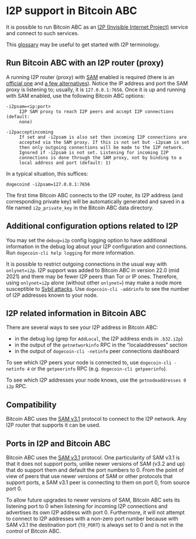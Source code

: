 # I2P support in Bitcoin ABC

It is possible to run Bitcoin ABC as an
[I2P (Invisible Internet Project)](https://en.wikipedia.org/wiki/I2P)
service and connect to such services.

This [glossary](https://geti2p.net/en/about/glossary) may be useful to get
started with I2P terminology.

## Run Bitcoin ABC with an I2P router (proxy)

A running I2P router (proxy) with [SAM](https://geti2p.net/en/docs/api/samv3)
enabled is required (there is an [official one](https://geti2p.net) and
[a few alternatives](https://en.wikipedia.org/wiki/I2P#Routers)). Notice the IP
address and port the SAM proxy is listening to; usually, it is
`127.0.0.1:7656`. Once it is up and running with SAM enabled, use the following
Bitcoin ABC options:

```
-i2psam=<ip:port>
     I2P SAM proxy to reach I2P peers and accept I2P connections (default:
     none)

-i2pacceptincoming
     If set and -i2psam is also set then incoming I2P connections are
     accepted via the SAM proxy. If this is not set but -i2psam is set
     then only outgoing connections will be made to the I2P network.
     Ignored if -i2psam is not set. Listening for incoming I2P
     connections is done through the SAM proxy, not by binding to a
     local address and port (default: 1)
```

In a typical situation, this suffices:

```
dogecoind -i2psam=127.0.0.1:7656
```

The first time Bitcoin ABC connects to the I2P router, its I2P address (and
corresponding private key) will be automatically generated and saved in a file
named `i2p_private_key` in the Bitcoin ABC data directory.

## Additional configuration options related to I2P

You may set the `debug=i2p` config logging option to have additional
information in the debug log about your I2P configuration and connections. Run
`dogecoin-cli help logging` for more information.

It is possible to restrict outgoing connections in the usual way with
`onlynet=i2p`. I2P support was added to Bitcoin ABC in version 22.0 (mid 2021)
and there may be fewer I2P peers than Tor or IP ones. Therefore, using
`onlynet=i2p` alone (without other `onlynet=`) may make a node more susceptible
to [Sybil attacks](https://en.bitcoin.it/wiki/Weaknesses#Sybil_attack). Use
`dogecoin-cli -addrinfo` to see the number of I2P addresses known to your node.

## I2P related information in Bitcoin ABC

There are several ways to see your I2P address in Bitcoin ABC:
- in the debug log (grep for `AddLocal`, the I2P address ends in `.b32.i2p`)
- in the output of the `getnetworkinfo` RPC in the "localaddresses" section
- in the output of `dogecoin-cli -netinfo` peer connections dashboard

To see which I2P peers your node is connected to, use `dogecoin-cli -netinfo 4`
or the `getpeerinfo` RPC (e.g. `dogecoin-cli getpeerinfo`).

To see which I2P addresses your node knows, use the `getnodeaddresses 0 i2p`
RPC.

## Compatibility

Bitcoin ABC uses the [SAM v3.1](https://geti2p.net/en/docs/api/samv3) protocol
to connect to the I2P network. Any I2P router that supports it can be used.

## Ports in I2P and Bitcoin ABC

Bitcoin ABC uses the [SAM v3.1](https://geti2p.net/en/docs/api/samv3)
protocol. One particularity of SAM v3.1 is that it does not support ports,
unlike newer versions of SAM (v3.2 and up) that do support them and default the
port numbers to 0. From the point of view of peers that use newer versions of
SAM or other protocols that support ports, a SAM v3.1 peer is connecting to them
on port 0, from source port 0.

To allow future upgrades to newer versions of SAM, Bitcoin ABC sets its
listening port to 0 when listening for incoming I2P connections and advertises
its own I2P address with port 0. Furthermore, it will not attempt to connect to
I2P addresses with a non-zero port number because with SAM v3.1 the destination
port (`TO_PORT`) is always set to 0 and is not in the control of Bitcoin ABC.
